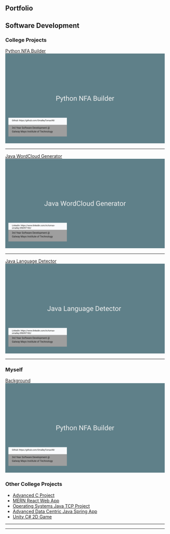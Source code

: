 ## Portfolio

Software Development  
---

### College Projects

[  Python  NFA Builder  ](https://github.com/OmalleyTomas98/graphTheoryProject)
<img src="images/NFA.jpg"/>

---
[ Java WordCloud Generator ](https://github.com/OmalleyTomas98/JavaWordCloudGenerator)
<img src="images/wordCloud.jpg"/>

---
[Java  Language Detector ](https://github.com/OmalleyTomas98/MultithreadedLanguageDetector)
<img src="images/languageDect.jpg"/>

---


### Myself
[  Background  ](/sample_page)
<img src="images/NFA.jpg"/>

### Other College Projects

- [Advanced C Project](https://github.com/OmalleyTomas98/ABC-DENTAL-C-APP)
- [MERN React Web App](https://github.com/OmalleyTomas98/RecordShopReactApp)
- [Operating Systems Java TCP Project](https://github.com/OmalleyTomas98/FootballClubApplication)
- [Advanced Data Centric Java Spring App](https://github.com/OmalleyTomas98/AdvancedDataCentric)
- [Unity  C#  2D Game](https://github.com/OmalleyTomas98/unityProcaffeinatingFPSgame)

---




---
